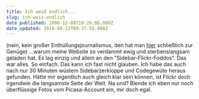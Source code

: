 ```yaml
---
title: Ich weiß endlich...
slug: ich-weis-endlich
date_published: 2006-12-08T19:26:06.000Z
date_updated: 2018-08-22T09:37:55.000Z
---
```


(nein, kein großer Enthüllungsjournalismus, den hat man [hier](http://www.basicthinking.de/blog/2006/11/28/top-liste-der-blog-skandale/) schließlich zur Genüge) ...warum meine Website so verdammt ewig und sterbenslangsam geladen hat. Es lag einzig und allein an den "Sidebar-Flickr-Foddos". Das war alles. So einfach. Das kann ich fast nicht glauben. Ich habe das auch nach nur 30 Minuten wüstem Sidebarzerkloppe und Codegewüte heraus gefunden. Hätte mir eigentlich auch gleich klar sein können, ist Flickr doch irgendwie die langsamste Seite der Welt. Na und? Blende ich eben nur noch überflüssige Fotos vom Picasa-Account ein, mir doch egal.

